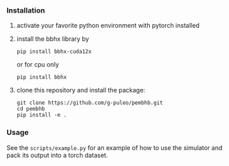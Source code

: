 ### Installation


1. activate your favorite python environment with pytorch installed 

2. install the bbhx library by 
    ```
    pip install bbhx-cuda12x
    ```
    or for cpu only
    ```
    pip install bbhx
    ```

3.  clone this repository and install the package: 

    ```
    git clone https://github.com/g-puleo/pembhb.git
    cd pembhb
    pip install -e . 
    ```

### Usage 

See the `scripts/example.py` for an example of how to use the simulator and pack its output into a torch dataset.